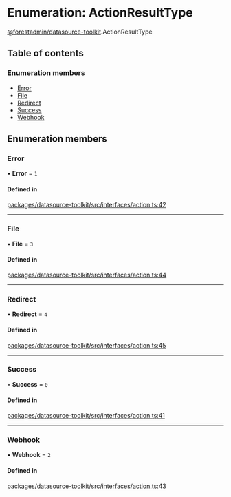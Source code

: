 # Enumeration: ActionResultType

[@forestadmin/datasource-toolkit](../wiki/@forestadmin.datasource-toolkit).ActionResultType

## Table of contents

### Enumeration members

- [Error](../wiki/@forestadmin.datasource-toolkit.ActionResultType#error)
- [File](../wiki/@forestadmin.datasource-toolkit.ActionResultType#file)
- [Redirect](../wiki/@forestadmin.datasource-toolkit.ActionResultType#redirect)
- [Success](../wiki/@forestadmin.datasource-toolkit.ActionResultType#success)
- [Webhook](../wiki/@forestadmin.datasource-toolkit.ActionResultType#webhook)

## Enumeration members

### Error

• **Error** = `1`

#### Defined in

[packages/datasource-toolkit/src/interfaces/action.ts:42](https://github.com/ForestAdmin/agent-nodejs/blob/4dc29e4/packages/datasource-toolkit/src/interfaces/action.ts#L42)

___

### File

• **File** = `3`

#### Defined in

[packages/datasource-toolkit/src/interfaces/action.ts:44](https://github.com/ForestAdmin/agent-nodejs/blob/4dc29e4/packages/datasource-toolkit/src/interfaces/action.ts#L44)

___

### Redirect

• **Redirect** = `4`

#### Defined in

[packages/datasource-toolkit/src/interfaces/action.ts:45](https://github.com/ForestAdmin/agent-nodejs/blob/4dc29e4/packages/datasource-toolkit/src/interfaces/action.ts#L45)

___

### Success

• **Success** = `0`

#### Defined in

[packages/datasource-toolkit/src/interfaces/action.ts:41](https://github.com/ForestAdmin/agent-nodejs/blob/4dc29e4/packages/datasource-toolkit/src/interfaces/action.ts#L41)

___

### Webhook

• **Webhook** = `2`

#### Defined in

[packages/datasource-toolkit/src/interfaces/action.ts:43](https://github.com/ForestAdmin/agent-nodejs/blob/4dc29e4/packages/datasource-toolkit/src/interfaces/action.ts#L43)
